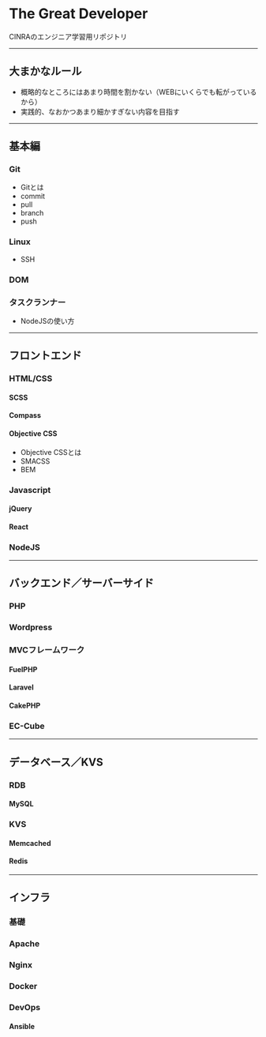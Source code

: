 # The Great Developer

CINRAのエンジニア学習用リポジトリ

---

## 大まかなルール

- 概略的なところにはあまり時間を割かない（WEBにいくらでも転がっているから）
- 実践的、なおかつあまり細かすぎない内容を目指す

---

## 基本編

### Git

- Gitとは
- commit
- pull
- branch
- push

### Linux

- SSH

### DOM

### タスクランナー

- NodeJSの使い方

---

## フロントエンド

### HTML/CSS

#### SCSS

#### Compass

#### Objective CSS

- Objective CSSとは
- SMACSS
- BEM

### Javascript

#### jQuery

#### React

### NodeJS

---

## バックエンド／サーバーサイド

### PHP

### Wordpress

### MVCフレームワーク

#### FuelPHP

#### Laravel

#### CakePHP

### EC-Cube

---

## データベース／KVS

### RDB

#### MySQL

### KVS

#### Memcached

#### Redis

---

## インフラ

### 基礎

### Apache

### Nginx

### Docker

### DevOps

#### Ansible